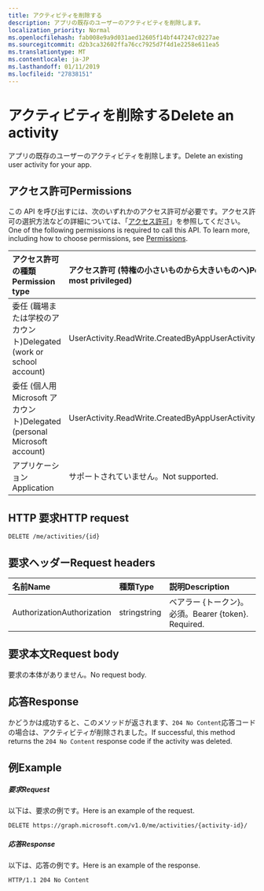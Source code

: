 ```yaml
---
title: アクティビティを削除する
description: アプリの既存のユーザーのアクティビティを削除します。
localization_priority: Normal
ms.openlocfilehash: fab008e9a9d031aed12605f14bf447247c0227ae
ms.sourcegitcommit: d2b3ca32602ffa76cc7925d7f4d1e2258e611ea5
ms.translationtype: MT
ms.contentlocale: ja-JP
ms.lasthandoff: 01/11/2019
ms.locfileid: "27838151"
---
```

# <a name="delete-an-activity"></a><span data-ttu-id="9e4fe-103">アクティビティを削除する</span><span class="sxs-lookup"><span data-stu-id="9e4fe-103">Delete an activity</span></span>

<span data-ttu-id="9e4fe-104">アプリの既存のユーザーのアクティビティを削除します。</span><span class="sxs-lookup"><span data-stu-id="9e4fe-104">Delete an existing user activity for your app.</span></span>

## <a name="permissions"></a><span data-ttu-id="9e4fe-105">アクセス許可</span><span class="sxs-lookup"><span data-stu-id="9e4fe-105">Permissions</span></span>

<span data-ttu-id="9e4fe-p101">この API を呼び出すには、次のいずれかのアクセス許可が必要です。アクセス許可の選択方法などの詳細については、「[アクセス許可](/graph/permissions-reference)」を参照してください。</span><span class="sxs-lookup"><span data-stu-id="9e4fe-p101">One of the following permissions is required to call this API. To learn more, including how to choose permissions, see [Permissions](/graph/permissions-reference).</span></span>


|<span data-ttu-id="9e4fe-108">アクセス許可の種類</span><span class="sxs-lookup"><span data-stu-id="9e4fe-108">Permission type</span></span>      | <span data-ttu-id="9e4fe-109">アクセス許可 (特権の小さいものから大きいものへ)</span><span class="sxs-lookup"><span data-stu-id="9e4fe-109">Permissions (from least to most privileged)</span></span>              |
|:--------------------|:---------------------------------------------------------|
|<span data-ttu-id="9e4fe-110">委任 (職場または学校のアカウント)</span><span class="sxs-lookup"><span data-stu-id="9e4fe-110">Delegated (work or school account)</span></span> | <span data-ttu-id="9e4fe-111">UserActivity.ReadWrite.CreatedByApp</span><span class="sxs-lookup"><span data-stu-id="9e4fe-111">UserActivity.ReadWrite.CreatedByApp</span></span>    |
|<span data-ttu-id="9e4fe-112">委任 (個人用 Microsoft アカウント)</span><span class="sxs-lookup"><span data-stu-id="9e4fe-112">Delegated (personal Microsoft account)</span></span> | <span data-ttu-id="9e4fe-113">UserActivity.ReadWrite.CreatedByApp</span><span class="sxs-lookup"><span data-stu-id="9e4fe-113">UserActivity.ReadWrite.CreatedByApp</span></span>    |
|<span data-ttu-id="9e4fe-114">アプリケーション</span><span class="sxs-lookup"><span data-stu-id="9e4fe-114">Application</span></span> | <span data-ttu-id="9e4fe-115">サポートされていません。</span><span class="sxs-lookup"><span data-stu-id="9e4fe-115">Not supported.</span></span> |

## <a name="http-request"></a><span data-ttu-id="9e4fe-116">HTTP 要求</span><span class="sxs-lookup"><span data-stu-id="9e4fe-116">HTTP request</span></span>

<!-- { "blockType": "ignored" } -->

```http
DELETE /me/activities/{id}
```

## <a name="request-headers"></a><span data-ttu-id="9e4fe-117">要求ヘッダー</span><span class="sxs-lookup"><span data-stu-id="9e4fe-117">Request headers</span></span>

|<span data-ttu-id="9e4fe-118">名前</span><span class="sxs-lookup"><span data-stu-id="9e4fe-118">Name</span></span> | <span data-ttu-id="9e4fe-119">種類</span><span class="sxs-lookup"><span data-stu-id="9e4fe-119">Type</span></span> | <span data-ttu-id="9e4fe-120">説明</span><span class="sxs-lookup"><span data-stu-id="9e4fe-120">Description</span></span>|
|:----|:-----|:-----------|
|<span data-ttu-id="9e4fe-121">Authorization</span><span class="sxs-lookup"><span data-stu-id="9e4fe-121">Authorization</span></span> | <span data-ttu-id="9e4fe-122">string</span><span class="sxs-lookup"><span data-stu-id="9e4fe-122">string</span></span> | <span data-ttu-id="9e4fe-p102">ベアラー {トークン}。必須。</span><span class="sxs-lookup"><span data-stu-id="9e4fe-p102">Bearer {token}. Required.</span></span>|

## <a name="request-body"></a><span data-ttu-id="9e4fe-125">要求本文</span><span class="sxs-lookup"><span data-stu-id="9e4fe-125">Request body</span></span>

<span data-ttu-id="9e4fe-126">要求の本体がありません。</span><span class="sxs-lookup"><span data-stu-id="9e4fe-126">No request body.</span></span>

## <a name="response"></a><span data-ttu-id="9e4fe-127">応答</span><span class="sxs-lookup"><span data-stu-id="9e4fe-127">Response</span></span>

<span data-ttu-id="9e4fe-128">かどうかは成功すると、このメソッドが返されます、`204 No Content`応答コードの場合は、アクティビティが削除されました。</span><span class="sxs-lookup"><span data-stu-id="9e4fe-128">If successful, this method returns the `204 No Content` response code if the activity was deleted.</span></span>

## <a name="example"></a><span data-ttu-id="9e4fe-129">例</span><span class="sxs-lookup"><span data-stu-id="9e4fe-129">Example</span></span>

##### <a name="request"></a><span data-ttu-id="9e4fe-130">要求</span><span class="sxs-lookup"><span data-stu-id="9e4fe-130">Request</span></span>

<span data-ttu-id="9e4fe-131">以下は、要求の例です。</span><span class="sxs-lookup"><span data-stu-id="9e4fe-131">Here is an example of the request.</span></span>

<!-- {
  "blockType": "request",
  "name": "delete_activity"
}-->

```http
DELETE https://graph.microsoft.com/v1.0/me/activities/{activity-id}/
```

##### <a name="response"></a><span data-ttu-id="9e4fe-132">応答</span><span class="sxs-lookup"><span data-stu-id="9e4fe-132">Response</span></span>

<span data-ttu-id="9e4fe-133">以下は、応答の例です。</span><span class="sxs-lookup"><span data-stu-id="9e4fe-133">Here is an example of the response.</span></span>

<!-- {
  "blockType": "response",
  "truncated": true,
} -->

```http
HTTP/1.1 204 No Content
```

<!-- uuid: 8fcb5dbc-d5aa-4681-8e31-b001d5168d79
2017-06-07 14:57:30 UTC -->
<!-- {
  "type": "#page.annotation",
  "description": "Delete activity",
  "keywords": "",
  "section": "documentation",
  "tocPath": ""
}-->
